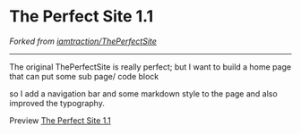 # The Perfect Site 1.1

*Forked from [iamtraction/ThePerfectSite](https://github.com/iamtraction/ThePerfectSite)*

- - -

The original ThePerfectSite is really perfect; but I want to build a home page that can put some sub page/ code block

so I add a navigation bar and some markdown style to the page and also improved the typography.

Preview [The Perfect Site 1.1](https://enjoyjelly.neocities.org/perfect1.1.html)
